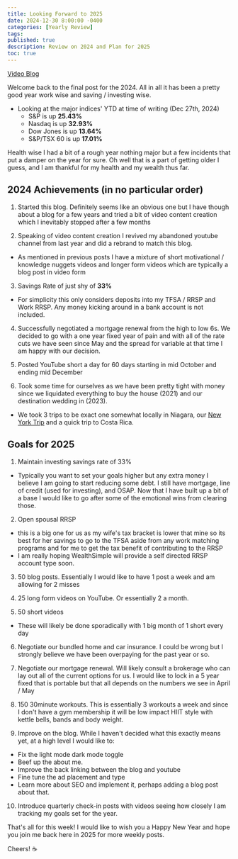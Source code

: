 ```yaml
---
title: Looking Forward to 2025
date: 2024-12-30 8:00:00 -0400
categories: [Yearly Review]
tags:
published: true
description: Review on 2024 and Plan for 2025
toc: true
---
```


[Video Blog](https://www.youtube.com/watch?v=l4dzbqmifUs)

Welcome back to the final post for the 2024. All in all it has been a pretty good year work wise and saving / investing wise.
- Looking at the major indices' YTD at time of writing (Dec 27th, 2024)
  - S&P is up **25.43%**
  - Nasdaq is up **32.93%**
  - Dow Jones is up **13.64%**
  - S&P/TSX 60 is up **17.01%**

Health wise I had a bit of a rough year nothing major but a few incidents that put a damper on the year for sure. Oh well that is a part of getting older I guess, and I am thankful for my health and my wealth thus far.

## 2024 Achievements (in no particular order)
1. Started this blog. Definitely seems like an obvious one but I have though about a blog for a few years and tried a bit of video content creation which I inevitably stopped after a few months
   
2. Speaking of video content creation I revived my abandoned youtube channel from last year and did a rebrand to match this blog.
  - As mentioned in previous posts I have a mixture of short motivational / knowledge nuggets videos and longer form videos which are typically a blog post in video form

3. Savings Rate of just shy of **33%**
  - For simplicity this only considers deposits into my TFSA / RRSP and Work RRSP. Any money kicking around in a bank account is not included.

4. Successfully negotiated a mortgage renewal from the high to low 6s. We decided to go with a one year fixed year of pain and with all of the rate cuts we have seen since May and the spread for variable at that time I am happy with our decision.

5. Posted YouTube short a day for 60 days starting in mid October and ending mid December

6. Took some time for ourselves as we have been pretty tight with money since we liquidated everything to buy the house (2021) and our destination wedding in (2023).
  - We took 3 trips to be exact one somewhat locally in Niagara, our [New York Trip](/posts/our-trip-to-nyc) and a quick trip to Costa Rica.


## Goals for 2025
1. Maintain investing savings rate of 33%
  - Typically you want to set your goals higher but any extra money I believe I am going to start reducing some debt. I still have mortgage, line of credit (used for investing), and OSAP. Now that I have built up a bit of a base I would like to go after some of the emotional wins from clearing those.

2. Open spousal RRSP
  - this is a big one for us as my wife's tax bracket is lower that mine so its best for her savings to go to the TFSA aside from any work matching programs and for me to get the tax benefit of contributing to the RRSP
  - I am really hoping WealthSimple will provide a self directed RRSP account type soon.

3. 50 blog posts. Essentially I would like to have 1 post a week and am allowing for 2 misses

4. 25 long form videos on YouTube. Or essentially 2 a month.

5. 50 short videos
  - These will likely be done sporadically with 1 big month of 1 short every day

6. Negotiate our bundled home and car insurance. I could be wrong but I strongly believe we have been overpaying for the past year or so.

7. Negotiate our mortgage renewal. Will likely consult a brokerage who can lay out all of the current options for us. I would like to lock in a 5 year fixed that is portable but that all depends on the numbers we see in April / May

8. 150 30minute workouts. This is essentially 3 workouts a week and since I don't have a gym membership it will be low impact HIIT style with kettle bells, bands and body weight.

9. Improve on the blog. While I haven't decided what this exactly means yet, at a high level I would like to:
  - Fix the light mode dark mode toggle
  - Beef up the about me.
  - Improve the back linking between the blog and youtube
  - Fine tune the ad placement and type
  - Learn more about SEO and implement it, perhaps adding a blog post about that.

10. Introduce quarterly check-in posts with videos seeing how closely I am tracking my goals set for the year. 

That's all for this week! I would like to wish you a Happy New Year and hope you join me back here in 2025 for more weekly posts.

Cheers! ☕
